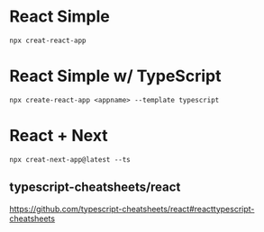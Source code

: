 
# React Simple
```
npx creat-react-app
```

# React Simple w/ TypeScript
```
npx create-react-app <appname> --template typescript
```

# React + Next
```
npx creat-next-app@latest --ts
```

## typescript-cheatsheets/react
https://github.com/typescript-cheatsheets/react#reacttypescript-cheatsheets